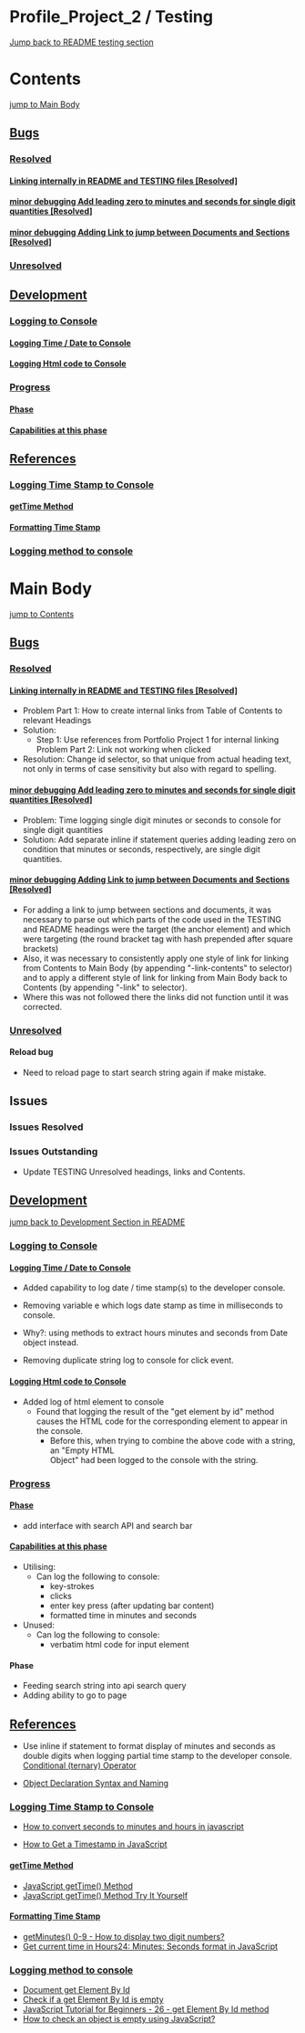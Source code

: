# Profile_Project_2 / Testing
[Jump back to README testing section](README.md/#testing-md-file-origin-link) <a id="testing-md-file-link"></a>

# Contents <a id="contents-link-contents"></a>
[jump to Main Body](#main-body-link)
## [Bugs](#bugs-link) <a id="bugs-link-contents"></a>
### [Resolved](#resolved-link) <a id="resolved-link-contents"></a>
#### [Linking internally in README and TESTING files [Resolved]](#linking-internally-in-readme-and-testing-files-resolved-link) <a id="linking-internally-in-readme-and-testing-files-resolved-link-contents"></a>
#### [minor debugging Add leading zero to minutes and seconds for single digit quantities [Resolved]](#minor-debugging-add-leading-zero-to-minutes-and-seconds-for-single-digit-quantities-resolved-link) <a id="minor-debugging-add-leading-zero-to-minutes-and-seconds-for-single-digit-quantities-resolved-link-contents"></a>
#### [minor debugging Adding Link to jump between Documents and Sections [Resolved]](#minor-debugging-adding-link-to-jump-between-documents-and-sections-resolved-link) <a id="minor-debugging-adding-link-to-jump-between-documents-and-sections-resolved-link-contents"></a>
### [Unresolved](#unresolved-link) <a id="unresolved-link-contents"></a>
## [Development](#development-link) <a id="development-link-contents"></a>
### [Logging to Console](#logging-to-console-link) <a id="logging-to-console-link-contents"></a>
#### [Logging Time / Date to Console](#logging-time-date-to-console-link) <a id="logging-time-date-to-console-link-contents"></a>
#### [Logging Html code to Console](#logging-html-code-to-console-link) <a id="logging-html-code-to-console-link-contents"></a>
### [Progress](#progress-link) <a id="progress-link-contents"></a>
#### [Phase](#phase-link) <a id="phase-link-contents"></a>
#### [Capabilities at this phase](#capabilities-at-this-phase-link) <a id="capabilities-at-this-phase-link-contents"></a>
## [References](#references-link) <a id="references-link-contents"></a>
### [Logging Time Stamp to Console](#logging-time-stamp-to-console-link) <a id="logging-time-stamp-to-console-link-contents"></a>
#### [getTime Method](#get-time-method-link) <a id="get-time-method-link-contents"></a>
#### [Formatting Time Stamp](#formatting-time-stamp-link) <a id="formatting-time-stamp-link-contents"></a>
### [Logging method to console](#logging-method-to-console-link) <a id="logging-method-to-console-link-contents"></a>


# Main Body <a id="main-body-link"></a>
[jump to Contents](#contents-link-contents)

## [Bugs](#bugs-link-contents)<a id="bugs-link"></a>
### [Resolved](#resolved-link-contents)<a id="resolved-link"></a>
#### [Linking internally in README and TESTING files [Resolved]](#linking-internally-in-readme-and-testing-files-resolved-link-contents)<a id="linking-internally-in-readme-and-testing-files-resolved-link"></a>

- Problem Part 1: How to create internal links from Table of Contents to relevant Headings
- Solution:
  - Step 1: Use references from Portfolio Project 1 for internal linking
Problem Part 2: Link not working when clicked
- Resolution: Change id selector, so that unique from actual heading text, not only in terms of case sensitivity but also with regard to spelling.

#### [minor debugging Add leading zero to minutes and seconds for single digit quantities [Resolved]](#minor-debugging-add-leading-zero-to-minutes-and-seconds-for-single-digit-quantities-resolved-link-contents) <a id="minor-debugging-add-leading-zero-to-minutes-and-seconds-for-single-digit-quantities-resolved-link"></a>

- Problem: Time logging single digit minutes or seconds to console for single digit quantities
- Solution: Add separate inline if statement queries adding leading zero on condition that minutes or seconds, respectively, are single digit quantities.

#### [minor debugging Adding Link to jump between Documents and Sections [Resolved]](#minor-debugging-adding-link-to-jump-between-documents-and-sections-resolved-link-contents) <a id="minor-debugging-adding-link-to-jump-between-documents-and-sections-resolved-link"></a>

- For adding a link to jump between sections and documents, it was necessary to parse out which parts of the code used in the TESTING and README headings were the target (the anchor element) and which were targeting (the round bracket tag with hash prepended after square brackets)
- Also, it was necessary to consistently apply one style of link for linking from Contents to Main Body (by appending "-link-contents" to selector) and to apply a different style of link for linking from Main Body back to Contents (by appending "-link" to selector).
- Where this was not followed there the links did not function until it was corrected.

### [Unresolved](#unresolved-link-contents) <a id="unresolved-link"></a>

#### Reload bug

- Need to reload page to start search string again if make mistake.

## Issues

### Issues Resolved

### Issues Outstanding

- Update TESTING Unresolved headings, links and Contents.

## [Development](#development-link-contents) <a id="development-link"></a>

[jump back to Development Section in README](README.md/#development-link)

### [Logging to Console](#logging-to-console-link-contents) <a id="logging-to-console-link"></a>

#### [Logging Time / Date to Console](#logging-time-date-to-console-link-contents) <a id="logging-time-date-to-console-link"></a>

- Added capability to log date / time stamp(s) to the developer console.

- Removing variable e which logs date stamp as time in milliseconds to console.
- Why?: using methods to extract hours minutes and seconds from Date object instead.

- Removing duplicate string log to console for click event.

#### [Logging Html code to Console](#logging-html-code-to-console-link-contents) <a id="logging-html-code-to-console-link"></a>

- Added log of html element to console
    - Found that logging the result of the "get element by id" method causes the 
      HTML code for the corresponding element to appear in the console.
        - Before this, when trying to combine the above code with a string, an "Empty HTML     
          Object" had been logged to the console with the string.

### [Progress](#progress-link-contents) <a id="progress-link"></a>

#### [Phase](#phase-link-contents) <a id="phase-link"></a>

- add interface with search API and search bar

#### [Capabilities at this phase](#capabilities-at-this-phase-link-contents) <a id="capabilities-at-this-phase-link"></a>

- Utilising:
  - Can log the following to console:
    - key-strokes
    - clicks
    - enter key press (after updating bar content)
    - formatted time in minutes and seconds
- Unused:
  - Can log the following to console:
    - verbatim html code for input element

#### Phase

- Feeding search string into api search query
- Adding ability to go to page

## [References](#references-link-contents) <a id="references-link"></a>

- Use inline if statement to format display of minutes and seconds as double digits when logging partial time stamp to the developer console.  [Conditional (ternary) Operator](https://stackoverflow.com/questions/10270351/how-to-write-an-inline-if-statement-in-javascript)

- [Object Declaration Syntax and Naming](https://stackoverflow.com/questions/14339555/javascript-declare-variable-inside-object-declaration)

### [Logging Time Stamp to Console](#logging-time-stamp-to-console-link-contents) <a id="logging-time-stamp-to-console-link"></a>

- [How to convert seconds to minutes and hours in javascript](https://stackoverflow.com/questions/37096367/how-to-convert-seconds-to-minutes-and-hours-in-javascript)

- [How to Get a Timestamp in JavaScript](https://www.w3docs.com/snippets/javascript/how-to-get-a-timestamp-in-javascript.html)

#### [getTime Method](#get-time-method-link-contents) <a id="get-time-method-link"></a>

- [JavaScript getTime() Method](https://www.w3schools.com/jsref/jsref_gettime.asp)
- [JavaScript getTime() Method Try It Yourself](https://www.w3schools.com/jsref/tryit.asp?filename=tryjsref_gettime)

#### [Formatting Time Stamp](#formatting-time-stamp-link-contents) <a id="formatting-time-stamp-link"></a>

- [getMinutes() 0-9 - How to display two digit numbers?](https://stackoverflow.com/questions/8935414/getminutes-0-9-how-to-display-two-digit-numbers)
- [Get current time in Hours24: Minutes: Seconds format in JavaScript](https://www.includehelp.com/code-snippets/get-current-time-in-hours24-minutes-seconds-format-in-javascript.aspx)

### [Logging method to console](#logging-method-to-console-link-contents) <a id="logging-method-to-console-link"></a>

- [Document get Element By Id](https://developer.mozilla.org/en-US/docs/Web/API/Document/getElementById)
- [Check if a get Element By Id is empty](https://stackoverflow.com/questions/43441082/check-if-a-getelementbyid-is-empty)
- [JavaScript Tutorial for Beginners - 26 - get Element By Id method](https://youtu.be/h4-6JOQX9v4?t=325)
- [How to check an object is empty using JavaScript?](https://www.geeksforgeeks.org/how-to-check-an-object-is-empty-using-javascript/)
